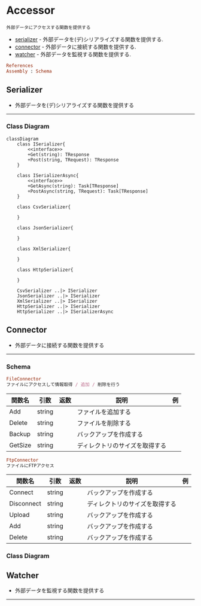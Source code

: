 # Accessor

    外部データにアクセスする関数を提供する

- [serializer](#serializer) - 外部データを(デ)シリアライズする関数を提供する.
- [connector](#connector) - 外部データに接続する関数を提供する.
- [watcher](#watcher) - 外部データを監視する関数を提供する.

```rb
References
Assembly : Schema
```

## Serializer

- 外部データを(デ)シリアライズする関数を提供する


---

### Class Diagram

```mermaid
classDiagram
    class ISerializer{
        <<interface>>
        +Get(string): TResponse
        +Post(string, TRequest): TResponse
    }

    class ISerializerAsync{
        <<interface>>
        +GetAsync(string): Task[TResponse]
        +PostAsync(string, TRequest): Task[TResponse]
    }
    
    class CsvSerializer{

    }

    class JsonSerializer{
        
    }

    class XmlSerializer{
        
    }

    class HttpSerializer{
        
    }

    CsvSerializer ..|> ISerializer
    JsonSerializer ..|> ISerializer
    XmlSerializer ..|> ISerializer
    HttpSerializer ..|> ISerializer
    HttpSerializer ..|> ISerializerAsync

```

## Connector

- 外部データに接続する関数を提供する


---

### Schema

```rb
FileConnector
ファイルにアクセスして情報取得 / 追加 / 削除を行う
```

| 関数名 | 引数 | 返数 | 説明 | 例 |
| ---- | ---- | ---- | ---- | ---- |
| Add | string |  | ファイルを追加する |  |
| Delete | string |  | ファイルを削除する |  |
| Backup | string |  | バックアップを作成する |  |
| GetSize | string |  | ディレクトリのサイズを取得する |  |

```rb
FtpConnector
ファイルにFTPアクセス
```

| 関数名 | 引数 | 返数 | 説明 | 例 |
| ---- | ---- | ---- | ---- | ---- |
| Connect | string |  | バックアップを作成する |  |
| Disconnect | string |  | ディレクトリのサイズを取得する |  |
| Upload | string |  | バックアップを作成する |  |
| Add | string |  | バックアップを作成する |  |
| Delete | string |  | バックアップを作成する |  |

### Class Diagram



## Watcher

- 外部データを監視する関数を提供する

---
